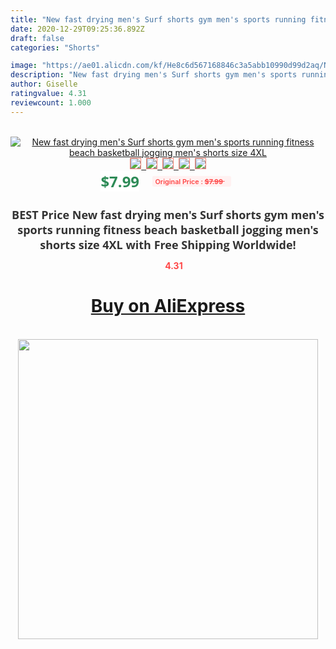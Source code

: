 ```yaml
---
title: "New fast drying men's Surf shorts gym men's sports running fitness beach basketball jogging men's shorts size 4XL"
date: 2020-12-29T09:25:36.892Z
draft: false
categories: "Shorts"

image: "https://ae01.alicdn.com/kf/He8c6d567168846c3a5abb10990d99d2aq/New-fast-drying-men-s-Surf-shorts-gym-men-s-sports-running-fitness-beach-basketball-jogging.jpg"
description: "New fast drying men's Surf shorts gym men's sports running fitness beach basketball jogging men's shorts size 4XL"
author: Giselle
ratingvalue: 4.31
reviewcount: 1.000
---
```

<br>
<div style="text-align: center;">
<a href="https://s.click.aliexpress.com/e/_Abn7A9" target="_blank" rel="nofollow noopener noreferrer"><img alt="New fast drying men's Surf shorts gym men's sports running fitness beach basketball jogging men's shorts size 4XL" class="magnifier-image" src="https://ae01.alicdn.com/kf/He8c6d567168846c3a5abb10990d99d2aq/New-fast-drying-men-s-Surf-shorts-gym-men-s-sports-running-fitness-beach-basketball-jogging.jpg_640x640.jpg">
<br>
<img style="border:1px solid salmon" src="https://ae01.alicdn.com/kf/He8c6d567168846c3a5abb10990d99d2aq/New-fast-drying-men-s-Surf-shorts-gym-men-s-sports-running-fitness-beach-basketball-jogging.jpg_120x120.jpg">&nbsp;&nbsp;<img style="border:1px solid salmon" src="https://ae01.alicdn.com/kf/H8c01310e24aa4389a283567ffb45c601C/New-fast-drying-men-s-Surf-shorts-gym-men-s-sports-running-fitness-beach-basketball-jogging.jpg_120x120.jpg">&nbsp;&nbsp;<img style="border:1px solid salmon" src="https://ae01.alicdn.com/kf/Hf601202617184201ab26fbfff7168509P/New-fast-drying-men-s-Surf-shorts-gym-men-s-sports-running-fitness-beach-basketball-jogging.jpg_120x120.jpg">&nbsp;&nbsp;<img style="border:1px solid salmon" src="https://ae01.alicdn.com/kf/H2333dd23da0240528b5f860d2af2ff9fU/New-fast-drying-men-s-Surf-shorts-gym-men-s-sports-running-fitness-beach-basketball-jogging.jpg_120x120.jpg">&nbsp;&nbsp;<img style="border:1px solid salmon" src="https://ae01.alicdn.com/kf/He38a7aff6aaf4991a85be6b62573eb963/New-fast-drying-men-s-Surf-shorts-gym-men-s-sports-running-fitness-beach-basketball-jogging.jpg_120x120.jpg"></a></div><br0>
<div style="text-align: center;"><span style="background-color: white; border: 0px; box-sizing: border-box; color: seagreen; display: inline-block; font-family: &quot;open sans&quot; , &quot;arial&quot; , &quot;helvetica&quot; , sans-serif , &quot;heiti&quot;; font-size: 24px; font-stretch: inherit; font-weight: 700; line-height: inherit; margin: 0px 10px 0px 0px; padding: 0px; vertical-align: middle;">$7.99 </span>
<span style="background: rgb(255 , 241 , 241); border-radius: 3px; border: 0px; box-sizing: border-box; color: #ff4747; display: inline-block; font-family: inherit; font-size: 12px; font-stretch: inherit; font-style: inherit; font-variant: inherit; font-weight: 600; line-height: inherit; margin: 0px; padding: 2px 5px; transform: scale(0.9); vertical-align: middle;">Original Price : <b style="text-decoration: line-through;">$7.99 </b> &nbsp;&nbsp;</span></div>
<h1 style="color: #333333; display: inline-block; font-family: &quot;open sans&quot; , &quot;arial&quot; , &quot;helvetica&quot; , sans-serif , &quot;heiti&quot;; font-size: 18px; font-stretch: inherit; font-weight: 700; text-align: center;">BEST Price New fast drying men's Surf shorts gym men's sports running fitness beach basketball jogging men's shorts size 4XL with Free Shipping Worldwide!</h1>
<div style="color: #ff4747; text-align: center;">
<img src="https://4.bp.blogspot.com/-M0ZcTcb-5uY/XleCXlxnR4I/AAAAAAAAAEc/OrjgMkXV1oMQFaCRZj5HQwOCBcu3w1FegCPcBGAYYCw/s1600/star.png" style="height: 15px;">&nbsp;<b>4.31</b></div>
<div class="button_cont" align="center"><a class="buynow_a" href="https://s.click.aliexpress.com/e/_Abn7A9" target="_blank" rel="nofollow noopener noreferrer"><H1>Buy on AliExpress</H1></a></div><br>
<div class="separator" style="clear: both; text-align: center;">
<img src="https://lh3.googleusercontent.com/-pTy5HemUv9M/XlePHvY0dAI/AAAAAAAAAE4/0nX5iRUoIWY8eMW9Dpxeirr157OZliDIgCLcBGAsYHQ/s1600/badge.gif" width="480">
</div>
